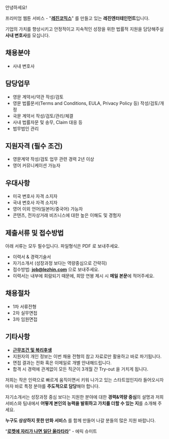안녕하세요!

프리미엄 웹툰 서비스 - "**[레진코믹스](http://www.lezhin.com)**" 를 만들고 있는 **레진엔터테인먼트**입니다.

기업의 가치를 향상시키고 안정적이고 지속적인 성장을 위한 법률적 지원을 담당해주실 **사내 변호사**를 모십니다.


## 채용분야

- 사내 변호사 


## 담당업무

- 영문 계약서/약관 작성/검토 
- 영문 법률문서(Terms and Conditions, EULA, Privacy Policy 등) 작성/검토/개정
- 국문 계약서 작성/검토/관리/체결
- 사내 법률자문 및 송무, Claim 대응 등
- 법무법인 관리 


## 지원자격 (필수 조건)

- 영문계약 작성/검토 업무 관련 경력 2년 이상 
- 영어 커뮤니케이션 가능자


## 우대사항

- 미국 변호사 자격 소지자 
- 국내 변호사 자격 소지자 
- 영어 이외 언어(일본어/중국어) 가능자
- 콘텐츠, 전자상거래 비즈니스에 대한 높은 이해도 및 경험자 


## 제출서류 및 접수방법

아래 서류는 모두 필수입니다. 파일형식은 PDF 로 보내주세요.

- 이력서 & 경력기술서 
- 자기소개서 (성장과정 보다는 역량중심으로 간략히)
- 접수방법: **job@lezhin.com** 으로 보내주세요.
- 이력서는 내부에 회람되기 때문에, 희망 연봉 제시 시 **메일 본문**에 적어주세요.


## 채용절차 

- 1차 서류전형
- 2차 실무면접 
- 3차 임원면접 


## 기타사항 
- [**근무조건 및 복리후생**](https://github.com/lezhin/apply/blob/master/README.md)
- 지원자의 개인 정보는 이번 채용 전형의 참고 자료로만 활용하고 바로 파기됩니다.
- 면접 결과는 전화 혹은 이메일로 개별 안내해드립니다.
- 합격 시 경력에 관계없이 모든 직군이 3개월 간 Try-out 을 거치게 됩니다. 


저희는 작은 인력으로 빠르게 움직이면서 키워 나가고 있는 스타트업인지라 들어오시자마자 바로 특정 분야를 **주도적으로 담당**해야 합니다. 

자기소개서는 성장과정 중심 보다는 지원한 분야에 대한 **경력&역량 중심**의 설명과 저희 서비스와 팀내에서 **어떻게 본인의 능력을 발휘하고 가치를 더할 수 있는 지**를 소개해 주세요.

**누구도 상상하지 못한 만화 서비스** 를 함께 만들어 나갈 분들의 많은 지원 바랍니다.


“[**로켓에 자리가 나면 일단 올라타라**](http://estima.wordpress.com/2012/05/28/sheryl/)" - 에릭 슈미트